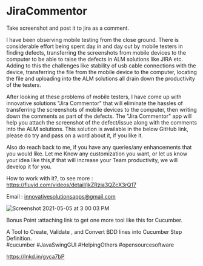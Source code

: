 # JiraCommentor
Take screenshot and post it to jira as a comment.


I have been observing mobile testing from the close ground. 
There is considerable effort being spent day in and day out by mobile testers in finding defects, transferring the screenshots from mobile devices to the 
computer to be able to raise the defects in ALM solutions like JIRA etc. 
Adding to this the challenges like stability of usb cable connections with the device, transferring the file from the mobile device to the computer,
locating the file and uploading into the ALM solutions all drain down the productivity of the testers.

After looking at these problems of mobile testers, I have come up with innovative solutions "Jira Commentor" that will eliminate the hassles of transferring 
the screenshots of mobile devices to the computer, then writing down the comments as part of the defects.
The "Jira Commentor" app will help you attach the screenshot of the defect/issue along with the comments into the ALM solutions. 
This solution is available in the below GitHub link, please do try and pass on a word about it, if you like it. 

Also do reach back to me, if you have any queries/any enhancements that you would like.
Let me Know any customization you want, or let us know your idea like this,if that will increase your Team productivity,
we will develop it for you.

How to work with it?, to see more : https://fluvid.com/videos/detail/jkZRzia3QZcX3rQ17

Email : innovativesolutionsapps@gmail.com



![Screenshot 2021-05-05 at 3 00 03 PM](https://user-images.githubusercontent.com/80323765/117121694-945f7580-adb2-11eb-8146-fc88d7af6fba.png)





Bonus Point :attaching link to get one more tool like this for Cucumber. 

A Tool to Create, Validate , and Convert BDD lines into Cucumber Step Definition.
#cucumber #JavaSwingGUI #HelpingOthers #opensourcesoftware

https://lnkd.in/gyca7bP



